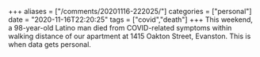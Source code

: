 +++
aliases = ["/comments/20201116-222025/"]
categories = ["personal"]
date = "2020-11-16T22:20:25"
tags = ["covid","death"]
+++
This weekend, a 98-year-old Latino man died from COVID-related symptoms within walking distance of our apartment at 1415 Oakton Street, Evanston. This is when data gets personal.

